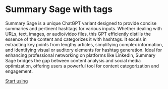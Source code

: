 # Summary Sage with tags

Summary Sage is a unique ChatGPT variant designed to provide concise summaries and pertinent hashtags for various inputs. Whether dealing with URLs, text, images, or audio/video files, this GPT efficiently distills the essence of the content and categorizes it with hashtags. It excels in extracting key points from lengthy articles, simplifying complex information, and identifying visual or auditory elements for hashtag generation. Ideal for enhancing professional networking on platforms like LinkedIn, Summary Sage bridges the gap between content analysis and social media optimization, offering users a powerful tool for content categorization and engagement.

[Start using](https://chat.openai.com/g/g-UV2FOzD60)